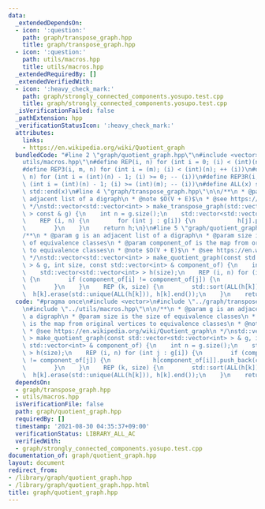 ```yaml
---
data:
  _extendedDependsOn:
  - icon: ':question:'
    path: graph/transpose_graph.hpp
    title: graph/transpose_graph.hpp
  - icon: ':question:'
    path: utils/macros.hpp
    title: utils/macros.hpp
  _extendedRequiredBy: []
  _extendedVerifiedWith:
  - icon: ':heavy_check_mark:'
    path: graph/strongly_connected_components.yosupo.test.cpp
    title: graph/strongly_connected_components.yosupo.test.cpp
  _isVerificationFailed: false
  _pathExtension: hpp
  _verificationStatusIcon: ':heavy_check_mark:'
  attributes:
    links:
    - https://en.wikipedia.org/wiki/Quotient_graph
  bundledCode: "#line 2 \"graph/quotient_graph.hpp\"\n#include <vector>\n#line 2 \"\
    utils/macros.hpp\"\n#define REP(i, n) for (int i = 0; (i) < (int)(n); ++ (i))\n\
    #define REP3(i, m, n) for (int i = (m); (i) < (int)(n); ++ (i))\n#define REP_R(i,\
    \ n) for (int i = (int)(n) - 1; (i) >= 0; -- (i))\n#define REP3R(i, m, n) for\
    \ (int i = (int)(n) - 1; (i) >= (int)(m); -- (i))\n#define ALL(x) std::begin(x),\
    \ std::end(x)\n#line 4 \"graph/transpose_graph.hpp\"\n\n/**\n * @param g is an\
    \ adjacent list of a digraph\n * @note $O(V + E)$\n * @see https://en.wikipedia.org/wiki/Transpose_graph\n\
    \ */\nstd::vector<std::vector<int> > make_transpose_graph(std::vector<std::vector<int>\
    \ > const & g) {\n    int n = g.size();\n    std::vector<std::vector<int> > h(n);\n\
    \    REP (i, n) {\n        for (int j : g[i]) {\n            h[j].push_back(i);\n\
    \        }\n    }\n    return h;\n}\n#line 5 \"graph/quotient_graph.hpp\"\n\n\
    /**\n * @param g is an adjacent list of a digraph\n * @param size is the size\
    \ of equivalence classes\n * @param component_of is the map from original vertices\
    \ to equivalence classes\n * @note $O(V + E)$\n * @see https://en.wikipedia.org/wiki/Quotient_graph\n\
    \ */\nstd::vector<std::vector<int> > make_quotient_graph(const std::vector<std::vector<int>\
    \ > & g, int size, const std::vector<int> & component_of) {\n    int n = g.size();\n\
    \    std::vector<std::vector<int> > h(size);\n    REP (i, n) for (int j : g[i])\
    \ {\n        if (component_of[i] != component_of[j]) {\n            h[component_of[i]].push_back(component_of[j]);\n\
    \        }\n    }\n    REP (k, size) {\n        std::sort(ALL(h[k]));\n      \
    \  h[k].erase(std::unique(ALL(h[k])), h[k].end());\n    }\n    return h;\n}\n"
  code: "#pragma once\n#include <vector>\n#include \"../graph/transpose_graph.hpp\"\
    \n#include \"../utils/macros.hpp\"\n\n/**\n * @param g is an adjacent list of\
    \ a digraph\n * @param size is the size of equivalence classes\n * @param component_of\
    \ is the map from original vertices to equivalence classes\n * @note $O(V + E)$\n\
    \ * @see https://en.wikipedia.org/wiki/Quotient_graph\n */\nstd::vector<std::vector<int>\
    \ > make_quotient_graph(const std::vector<std::vector<int> > & g, int size, const\
    \ std::vector<int> & component_of) {\n    int n = g.size();\n    std::vector<std::vector<int>\
    \ > h(size);\n    REP (i, n) for (int j : g[i]) {\n        if (component_of[i]\
    \ != component_of[j]) {\n            h[component_of[i]].push_back(component_of[j]);\n\
    \        }\n    }\n    REP (k, size) {\n        std::sort(ALL(h[k]));\n      \
    \  h[k].erase(std::unique(ALL(h[k])), h[k].end());\n    }\n    return h;\n}\n"
  dependsOn:
  - graph/transpose_graph.hpp
  - utils/macros.hpp
  isVerificationFile: false
  path: graph/quotient_graph.hpp
  requiredBy: []
  timestamp: '2021-08-30 04:35:37+09:00'
  verificationStatus: LIBRARY_ALL_AC
  verifiedWith:
  - graph/strongly_connected_components.yosupo.test.cpp
documentation_of: graph/quotient_graph.hpp
layout: document
redirect_from:
- /library/graph/quotient_graph.hpp
- /library/graph/quotient_graph.hpp.html
title: graph/quotient_graph.hpp
---
```

